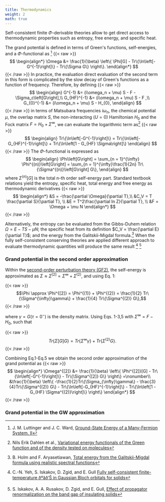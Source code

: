 ```yaml
---
title: Thermodynamics
weight: 2
math: true
---
```


Self-consistent finite $\Phi$-derivable theories allow to get direct access to thermodynamic properties such as entropy, free energy, and specific heat.

The grand potential is defined in terms of Green's functions, self-energies, and a $\Phi$-functional as [^Luttinger60]
{{< raw >}}
$$
\begin{align*}
\Omega &= \frac{1}{\beta} \left\{ \Phi[G] - Tr\{\ln\left[-G^{-1}\right]\} - Tr\{\Sigma G\}  \right\}.
\end{align*}
$$
{{< /raw >}}
In practice, the evaluation direct evaluation of the second term in this form is complicated by the slow decay of Green's functions as a function of 
frequency. Therefore, by defining 
{{< raw >}}
$$
\begin{align}
G^{-1} &= (i\omega_n  + \mu) S - F - \Sigma_c\left[G\right],\\
G_{HF}^{-1} &= (i\omega_n  + \mu) S - F ,\\
G_{0}^{-1} &= (i\omega_n  + \mu) S - H_{0},
\end{align}
$$
{{< /raw >}}
in terms of Matsubara frequencies $i\omega_n$, the chemical potential $\mu$, the overlap matrix $S$, the non-interacting $(U=0)$ Hamiltonian $H_0$ and the Fock matrix $F=H_0 + \Sigma^\infty$,
we can evaluate the logarithmic term as[^Dahlen06]
{{< raw >}}
$$
\begin{align}
Tr\{\ln\left[-G^{-1}\right]\} = Tr\{\ln\left[-G_{HF}^{-1}\right]\} + Tr\{\ln\left[1 - G_{HF} \Sigma\right]\}
\end{align}
$$
{{< /raw >}}
The $\Phi$-functional is expressed as
$$
\begin{align}
\Phi\left[G\right] = \sum_{n = 1}^{\infty} \Phi^{(n)}\left[G\right]
 = \sum_{n = 1}^{\infty}\frac{1}{2n} Tr\{\Sigma^{(n)}\left[G\right] G\},
\end{align}
$$
where $\Sigma^{(n)}\left[G\right]$ is the total n-th order self-energy part. 
Standard textbook relations yield the entropy, specific heat, total energy and free energy as thermodynamic derivatives
{{< raw >}}
$$
\begin{align*}
    &S = -\frac{\partial \Omega}{\partial T},\\
    &C_V = T \frac{\partial S}{\partial T}, \\
    &E = T^2\frac{\partial ln Z}{\partial T}, \\
    &F = \Omega + \mu N
\end{align*}
$$
{{< /raw >}}

Alternatively, the entropy can be evaluated from the Gibbs-Duhem relation $\Omega = E - TS - \mu N$; the specific heat from its definition $C_V = \frac{\partial E}{\partial T}$; 
and the energy from the Galitskii-Migdal formula.[^galitskii]
When the fully self-consistent conserving theories are applied different approach to evaluate thermodynamic quantities will produce the same 
result [^yeh] [^iskakov]


### Grand potential in the second order approximation

Within the [second-order perturbation theory (GF2)](/docs/theory/gf2_theory), the self-energy is approximated as  $\Sigma \approx \Sigma^{[2]} = \Sigma^{\infty} + \Sigma^{(2)}$,
and using Eq. 1:

{{< raw >}}$$\Phi \approx \Phi^{[2]} = \Phi^{(1)} + \Phi^{(2)} = \frac{1}{2} Tr\{\Sigma^{\infty}\gamma\} + \frac{1}{4} Tr\{\Sigma^{(2)} G\},$${{< /raw >}}

where $\gamma = G(\tau=0^-)$ is the density matrix. Using Eqs. 1-3,5 with $\Sigma^{\infty} = F - H_{0}$, such that

{{< raw >}}
$$
 Tr\{\Sigma\left[G\right] G\}= Tr\{\Sigma^{\infty}\gamma\} + Tr\{\Sigma^{(2)} G\}.
$$
{{< /raw >}}

Combining Eq.1-Eq.5 we obtain the second order approximation of the grand potential as
{{< raw >}}
$$
\begin{align*}
\Omega^{[2]} &= \frac{1}{\beta} \left\{ \Phi^{[2]}[G] - Tr\{\ln\left[-G^{-1}\right]\} - Tr\{\Sigma^{[2]} G\}  \right\} =\nonumber\\
      &\frac{1}{\beta} \left\{ -\frac{1}{2}Tr\{\Sigma_{\infty}\gamma\} - \frac{3}{4}Tr\{\Sigma^{(2)} G\} - Tr\{\ln\left[-G_{HF}^{-1}\right]\} - Tr\{\ln\left[1 - G_{HF} \Sigma^{(2)}\right]\} \right\}
\end{align*}
$$
{{< /raw >}}

### Grand potential in the GW approximation



[^Luttinger60]: J. M. Luttinger and J. C. Ward,  [Ground-State Energy of a Many-Fermion System. II](https://doi.org/10.1103/PhysRev.118.1417)
[^Dahlen06]: Nils Erik Dahlen et al., [Variational energy functionals of the Green function and of the density tested on molecules](https://doi.org/10.1103/PhysRevA.73.012511)
[^galitskii]: B. Holm and F. Aryasetiawan, [Total energy from the Galitskii-Migdal formula using realistic spectral functions](https://doi.org/10.1103/PhysRevB.62.4858)
[^iskakov]: S. Iskakov, A. A. Rusakov, D. Zgid, and E. Gull, [Effect of propagator renormalization on the band gap of insulating solids](https://doi.org/10.1103/PhysRevB.100.085112)
[^yeh]: C.-N. Yeh, S. Iskakov, D. Zgid, and E. Gull [Fully self-consistent finite-temperature ðºâð‘Š in Gaussian Bloch orbitals for solids](https://doi.org/10.1103/PhysRevB.106.235104)
